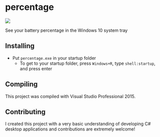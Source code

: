 # percentage

![](https://raw.githubusercontent.com/kas/percentage/master/percentage.png)

See your battery percentage in the Windows 10 system tray

## Installing

* Put `percentage.exe` in your startup folder
  * To get to your startup folder, press `Windows+R`, type `shell:startup`, and press enter

## Compiling

This project was compiled with Visual Studio Professional 2015.

## Contributing

I created this project with a very basic understanding of developing C# desktop applications and contributions are extremely welcome!

